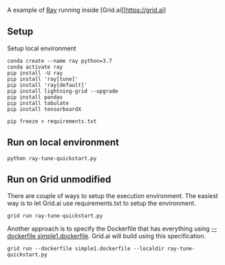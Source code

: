 A example of [Ray](https://docs.ray.io/en/master/) running inside [Grid.ai][https://grid.ai]

## Setup

Setup local environment
```
conda create --name ray python=3.7
conda activate ray
pip install -U ray
pip install 'ray[tune]'
pip install 'ray[default]'
pip install lightning-grid --upgrade
pip install pandas
pip install tabulate
pip install tensorboardX

pip freeze > requirements.txt
```

## Run on local environment

```
python ray-tune-quickstart.py
```

## Run on Grid unmodified

There are couple of ways to setup the execution environment.  The easiest way is to let Grid.ai use requirements.txt to setup the environment.

```
grid run ray-tune-quickstart.py
```

Another approach is to specify the Dockerfile that has everything using [--dockerfile simple1.dockerfile](simple1.dockerfile).  Grid.ai will build using this specification.

```
grid run --dockerfile simple1.dockerfile --localdir ray-tune-quickstart.py
```
